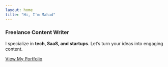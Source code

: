 ```yaml
---  
layout: home  
title: "Hi, I'm Mahad"  
---  
```


### Freelance Content Writer  
I specialize in **tech, SaaS, and startups**. Let’s turn your ideas into engaging content.  

[View My Portfolio](/portfolio)  

